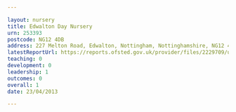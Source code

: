 ```yaml
---

layout: nursery
title: Edwalton Day Nursery
urn: 253393
postcode: NG12 4DB
address: 227 Melton Road, Edwalton, Nottingham, Nottinghamshire, NG12 4DB
latestReportUrl: https://reports.ofsted.gov.uk/provider/files/2229709/urn/253393.pdf
teaching: 0
development: 0
leadership: 1
outcomes: 0
overall: 1
date: 23/04/2013

---
```

